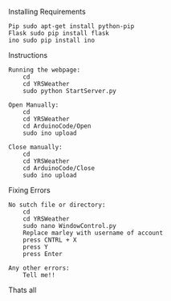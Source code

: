 Installing Requirements
	
	Pip sudo apt-get install python-pip
	Flask sudo pip install flask
	ino sudo pip install ino


Instructions
	
	Running the webpage:
		cd
		cd YRSWeather
		sudo python StartServer.py
	
	Open Manually:
		cd 
		cd YRSWeather
		cd ArduinoCode/Open
		sudo ino upload
	
	Close manually:
		cd
		cd YRSWeather
		cd ArduinoCode/Close
		sudo ino upload



Fixing Errors


	No sutch file or directory:
		cd
		cd YRSWeather
		sudo nano WindowControl.py
		Replace marley with username of account
		press CNTRL + X
		press Y
		press Enter 

	Any other errors:
		Tell me!!



Thats all
